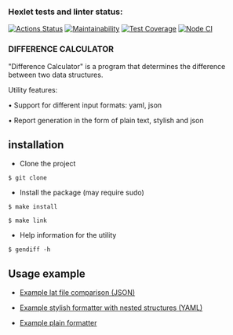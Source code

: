 ### Hexlet tests and linter status:
[![Actions Status](https://github.com/IamUnranked/frontend-project-46/workflows/hexlet-check/badge.svg)](https://github.com/IamUnranked/frontend-project-46/actions)
[![Maintainability](https://api.codeclimate.com/v1/badges/cd6552c8f76f8a134e5b/maintainability)](https://codeclimate.com/github/IamUnranked/frontend-project-46/maintainability)
[![Test Coverage](https://api.codeclimate.com/v1/badges/cd6552c8f76f8a134e5b/test_coverage)](https://codeclimate.com/github/IamUnranked/frontend-project-46/test_coverage)
[![Node CI](https://github.com/marininiurii/frontend-project-46/actions/workflows/nodeCI.yml/badge.svg)](https://github.com/marininiurii/frontend-project-46/actions/workflows/nodeCI.yml)

### DIFFERENCE CALCULATOR

"Difference Calculator" is a program that determines the difference between two data structures.

Utility features:

• Support for different input formats: yaml, json

• Report generation in the form of plain text, stylish and json

## installation

* Сlone the project
```
$ git clone 
```
* Install the package (may require sudo)
```
$ make install
```
```
$ make link
```
* Help information for the utility
```
$ gendiff -h 
```

## Usage example

<ul>
  <li><p><a href="https://asciinema.org/a/602636">Example lat file comparison (JSON)</a></p></li>
  <li><p><a href="https://asciinema.org/a/602638">Example stylish formatter with nested structures (YAML)</a></p></li>
  <li><p><a href="https://asciinema.org/a/602639">Example plain formatter</a></p></li>
</ul>